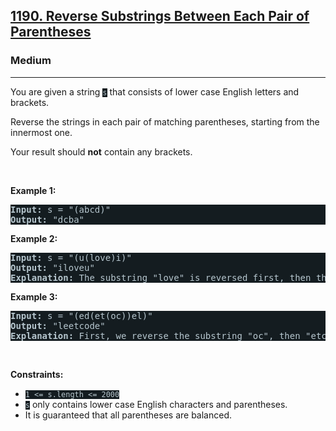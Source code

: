<h2><a href="https://leetcode.com/problems/reverse-substrings-between-each-pair-of-parentheses/">1190. Reverse Substrings Between Each Pair of Parentheses</a></h2><h3>Medium</h3><hr><div style="border-color: rgb(91, 119, 134) !important;"><p style="border-color: rgb(91, 119, 134) !important;">You are given a string <code style="background-color: rgb(20, 28, 32) !important; color: rgb(183, 198, 205) !important; border-color: rgb(83, 109, 121) !important;">s</code> that consists of lower case English letters and brackets.</p>

<p style="border-color: rgb(91, 119, 134) !important;">Reverse the strings in each pair of matching parentheses, starting from the innermost one.</p>

<p style="border-color: rgb(91, 119, 134) !important;">Your result should <strong style="border-color: rgb(91, 119, 134) !important;">not</strong> contain any brackets.</p>

<p style="border-color: rgb(91, 119, 134) !important;">&nbsp;</p>
<p style="border-color: rgb(91, 119, 134) !important;"><strong class="example" style="border-color: rgb(91, 119, 134) !important;">Example 1:</strong></p>

<pre style="background-color: rgb(20, 28, 32) !important; color: rgb(182, 198, 206) !important; border-color: rgb(83, 109, 122) !important;"><strong style="border-color: rgb(83, 109, 122) !important;">Input:</strong> s = "(abcd)"
<strong style="border-color: rgb(83, 109, 122) !important;">Output:</strong> "dcba"
</pre>

<p style="border-color: rgb(91, 119, 134) !important;"><strong class="example" style="border-color: rgb(91, 119, 134) !important;">Example 2:</strong></p>

<pre style="background-color: rgb(20, 28, 32) !important; color: rgb(182, 198, 206) !important; border-color: rgb(83, 109, 122) !important;"><strong style="border-color: rgb(83, 109, 122) !important;">Input:</strong> s = "(u(love)i)"
<strong style="border-color: rgb(83, 109, 122) !important;">Output:</strong> "iloveu"
<strong style="border-color: rgb(83, 109, 122) !important;">Explanation:</strong> The substring "love" is reversed first, then the whole string is reversed.
</pre>

<p style="border-color: rgb(91, 119, 134) !important;"><strong class="example" style="border-color: rgb(91, 119, 134) !important;">Example 3:</strong></p>

<pre style="background-color: rgb(20, 28, 32) !important; color: rgb(182, 198, 206) !important; border-color: rgb(83, 109, 122) !important;"><strong style="border-color: rgb(83, 109, 122) !important;">Input:</strong> s = "(ed(et(oc))el)"
<strong style="border-color: rgb(83, 109, 122) !important;">Output:</strong> "leetcode"
<strong style="border-color: rgb(83, 109, 122) !important;">Explanation:</strong> First, we reverse the substring "oc", then "etco", and finally, the whole string.
</pre>

<p style="border-color: rgb(91, 119, 134) !important;">&nbsp;</p>
<p style="border-color: rgb(91, 119, 134) !important;"><strong style="border-color: rgb(91, 119, 134) !important;">Constraints:</strong></p>

<ul style="border-color: rgb(91, 119, 134) !important;">
	<li style="border-color: rgb(91, 119, 134) !important;"><code style="background-color: rgb(20, 28, 32) !important; color: rgb(183, 198, 205) !important; border-color: rgb(83, 109, 121) !important;">1 &lt;= s.length &lt;= 2000</code></li>
	<li style="border-color: rgb(91, 119, 134) !important;"><code style="background-color: rgb(20, 28, 32) !important; color: rgb(183, 198, 205) !important; border-color: rgb(83, 109, 121) !important;">s</code> only contains lower case English characters and parentheses.</li>
	<li style="border-color: rgb(91, 119, 134) !important;">It is guaranteed that all parentheses are balanced.</li>
</ul>
</div>